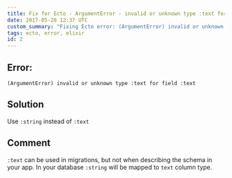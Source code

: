 ```yaml
---
title: Fix for Ecto - ArgumentError - invalid or unknown type :text for field :text
date: 2017-05-28 12:37 UTC
custom_summary: "Fixing Ecto error: (ArgumentError) invalid or unknown type :text for field :text"
tags: ecto, error, elixir
id: 2
---
```


## Error:

```
(ArgumentError) invalid or unknown type :text for field :text
```

## Solution

Use `:string` instead of  `:text`

##  Comment

`:text` can be used in migrations, but not when describing the schema in your app. In your database `:string` will be mapped to `text` column type.
